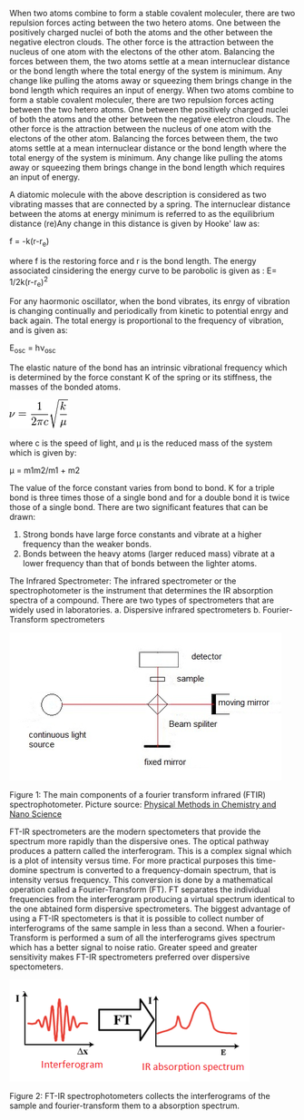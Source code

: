 When two atoms combine to form a stable covalent moleculer, there are two repulsion forces acting between the two hetero atoms. One between the positively charged nuclei of both the atoms and the other between the negative electron clouds. The other force is the attraction between the nucleus of one atom with the electons of the other atom. Balancing the forces between them, the two atoms settle at a mean internuclear distance or the bond length where the total energy of the system is minimum. Any change like pulling the atoms away or squeezing them brings change in the bond length which requires an input of energy.
	When two atoms combine to form a stable covalent moleculer, there are two repulsion forces acting between the two hetero atoms. One between the positively charged nuclei of both the atoms and the other between the negative electron clouds. The other force is the attraction between the nucleus of one atom with the electons of the other atom. Balancing the forces between them, the two atoms settle at a mean internuclear distance or the bond length where the total energy of the system is minimum. Any change like pulling the atoms away or squeezing them brings change in the bond length which requires an input of energy.

A diatomic molecule with the above description is considered as two vibrating masses that are connected by a spring. The internuclear distance between the atoms at energy minimum is referred to as the equilibrium distance (re)Any change in this distance is given by Hooke' law as:

f = -k(r-r<sub>e</sub>)

where f is the restoring force and r is the bond length. The energy associated cinsidering the energy curve to be parobolic is given as :
E= 1/2k(r-r<sub>e</sub>)<sup>2</sup>

For any haormonic oscillator, when the bond vibrates, its enrgy of vibration is changing continually and periodically from kinetic to potential enrgy and back again. The total energy is proportional to the frequency of vibration, and is given as:

E<sub>osc</sub> = hν<sub>osc</sub>

The elastic nature of the bond has an intrinsic vibrational frequency which is determined by the force constant K of the spring or its stiffness, the masses of the bonded atoms.

<img src="images/equation1.png">
 

where c is the speed of light, and μ is the reduced mass of the system which is given by:

μ = m1m2/m1 + m2



The value of the force constant varies from bond to bond. K for a triple bond is three times those of a single bond and for a double bond it is twice those of a single bond. There are two significant features that can be drawn:

1. Strong bonds have large force constants and vibrate at a higher frequency than the weaker bonds.
2. Bonds between the heavy atoms (larger reduced mass) vibrate at a lower frequency than that of bonds between the lighter atoms.

The Infrared Spectrometer:
The infrared spectrometer or the spectrophotometer is the instrument that determines the IR absorption spectra of a compound. There are two types of spectrometers that are widely used in laboratories.
a. Dispersive infrared spectrometers
b. Fourier-Transform spectrometers

<img src="images/figure2_exp7.jpg">

Figure 1: The main components of a fourier transform infrared (FTIR) spectrophotometer.
Picture source: [Physical Methods in Chemistry and Nano Science](https://cnx.org/content/m34660/latest/?collection=col10699/latest)

FT-IR spectrometers are the modern spectometers that provide the spectrum more rapidly than the dispersive ones. The optical pathway produces a pattern called the interferogram. This is a complex signal which is a plot of intensity versus time. For more practical purposes this time-domine spectrum is converted to a frequency-domain spectrum, that is intensity versus frequency. This conversion is done by a mathematical operation called a Fourier-Transform (FT). FT separates the individual frequencies from the interferogram producing a virtual spectrum identical to the one abtained form dispersive spectrometers. The biggest advantage of using a FT-IR spectometers is that it is possible to collect number of interferograms of the same sample in less than a second. When a fourier-Transform is performed a sum of all the interferograms gives spectrum which has a better signal to noise ratio. Greater speed and greater sensitivity makes FT-IR spectrometers preferred over dispersive spectometers.

<img src="images/figure3_exp7.png">

Figure 2: FT-IR spectrophotometers collects the interferograms of the sample and fourier-transform them to a absorption spectrum.
<!-- Takes to much time in Loading -->
<!-- Picture source: [Thermo Nicolet](https://faculty.sdmiramar.edu/fgarces/LabMatters/Instruments/FTIR/FTIR.htm)  -->
